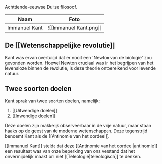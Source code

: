 Achttiende-eeuwse Duitse filosoof.

| Naam              | Foto |
| ----------------- | ---- |
| Immanuel Kant | ![[Immanuel Kant.png]]     |
## De [[Wetenschappelijke revolutie]] 
Kant was ervan overtuigd dat er nooit een 'Newton van de biologie' zou gevonden worden. Hoewel Newton cruciaal was in het begrijpen van het levensloze binnen de revolutie, is deze theorie ontoereikend voor levende natuur.

## Twee soorten doelen
Kant sprak van twee soorten doelen, namelijk:
1. [[Uitwendige doelen]]
2. [[Inwendige doelen]]

Deze doelen zijn makkelijk observeerbaar in de vrije natuur, maar staan haaks op de geest van de moderne wetenschappen. Deze tegenstrijd benoemt Kant als de [[Antinomie van het oordeel]].

[[Immanuel Kant]] stelde dat deze [[Antinomie van het oordeel|antinomie]] een resultaat was van onze beperking van ons verstand dat het onvermijdelijk maakt om niet [[Teleologie|teleologisch]] te denken. 